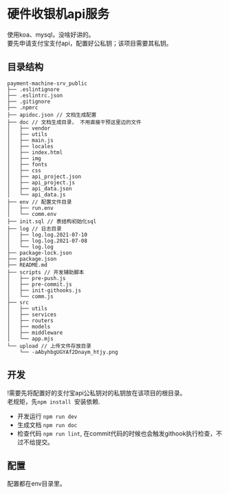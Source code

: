 # 硬件收银机api服务
使用koa、mysql，没啥好讲的。   
要先申请支付宝支付api，配置好公私钥；该项目需要其私钥。   

## 目录结构
```
payment-machine-srv_public
├── .eslintignore
├── .eslintrc.json
├── .gitignore
├── .npmrc
├── apidoc.json // 文档生成配置
├── doc // 文档生成目录， 不用直接干预这里边的文件
│   ├── vendor
│   ├── utils
│   ├── main.js
│   ├── locales
│   ├── index.html
│   ├── img
│   ├── fonts
│   ├── css
│   ├── api_project.json
│   ├── api_project.js
│   ├── api_data.json
│   └── api_data.js
├── env // 配置文件目录
│   ├── run.env
│   └── comm.env
├── init.sql // 表结构初始化sql
├── log // 日志目录
│   ├── log.log.2021-07-10
│   ├── log.log.2021-07-08
│   └── log.log
├── package-lock.json
├── package.json
├── README.md
├── scripts // 开发辅助脚本
│   ├── pre-push.js
│   ├── pre-commit.js
│   ├── init-githooks.js
│   └── comm.js
├── src
│   ├── utils
│   ├── services
│   ├── routers
│   ├── models
│   ├── middleware
│   └── app.mjs
└── upload // 上传文件存放目录
    └── -aAbyhbgUGYAf2Dnaym_htjy.png
```

## 开发
!需要先将配置好的支付宝api公私钥对的私钥放在该项目的根目录。  
老规矩，先`npm install `安装依赖.   
* 开发运行 `npm run dev`
* 生成文档 `npm run doc`
* 检查代码 `npm run lint`, 在commit代码的时候也会触发githook执行检查，不过不给提交。   

## 配置
配置都在env目录里。  